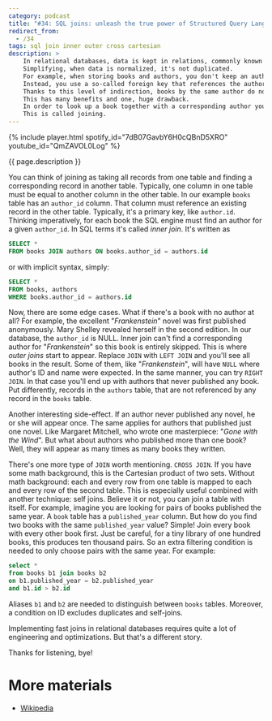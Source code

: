 ```yaml
---
category: podcast
title: "#34: SQL joins: unleash the true power of Structured Query Language"
redirect_from:
  - /34
tags: sql join inner outer cross cartesian
description: >
    In relational databases, data is kept in relations, commonly known as tables.
    Simplifying, when data is normalized, it's not duplicated.
    For example, when storing books and authors, you don't keep an author's name next to a book record.
    Instead, you use a so-called foreign key that references the author in another table.
    Thanks to this level of indirection, books by the same author do not store repeated information.
    This has many benefits and one, huge drawback.
    In order to look up a book together with a corresponding author you must somehow correlate these two tables.
    This is called joining.
---
```


{% include player.html spotify_id="7dB07GavbY6H0cQBnD5XRO" youtube_id="QmZAVOL0Log" %}

{{ page.description }}

You can think of joining as taking all records from one table and finding a corresponding record in another table.
Typically, one column in one table must be equal to another column in the other table.
In our example `books` table has an `author_id` column.
That column must reference an existing record in the other table.
Typically, it's a primary key, like `author.id`.
Thinking imperatively, for each book the SQL engine must find an author for a given `author_id`.
In SQL terms it's called _inner join_.
It's written as

```sql
SELECT *
FROM books JOIN authors ON books.author_id = authors.id
```

or with implicit syntax, simply:

```sql
SELECT *
FROM books, authors
WHERE books.author_id = authors.id
```

Now, there are some edge cases.
What if there's a book with no author at all?
For example, the excellent "_Frankenstein_" novel was first published anonymously.
Mary Shelley revealed herself in the second edition.
In our database, the `author_id` is NULL.
Inner join can't find a corresponding author for "_Frankenstein_" so this book is entirely skipped.
This is where _outer joins_ start to appear.
Replace `JOIN` with `LEFT JOIN` and you'll see all books in the result.
Some of them, like "_Frankenstein_", will have `NULL` where author's ID and name were expected.
In the same manner, you can try `RIGHT JOIN`.
In that case you'll end up with authors that never published any book.
Put differently, records in the `authors` table, that are not referenced by any record in the `books` table.

Another interesting side-effect.
If an author never published any novel, he or she will appear once.
The same applies for authors that published just one novel.
Like Margaret Mitchell, who wrote one masterpiece: "_Gone with the Wind_".
But what about authors who published more than one book?
Well, they will appear as many times as many books they written.

There's one more type of `JOIN` worth mentioning.
`CROSS JOIN`.
If you have some math background, this is the Cartesian product of two sets.
Without math background: each and every row from one table is mapped to each and every row of the second table.
This is especially useful combined with another technique: self joins.
Believe it or not, you can join a table with itself.
For example, imagine you are looking for pairs of books published the same year.
A `book` table has a `published_year` column.
But how do you find two books with the same `published_year` value?
Simple!
Join every book with every other book first.
Just be careful, for a tiny library of one hundred books, this produces ten thousand pairs.
So an extra filtering condition is needed to only choose pairs with the same year.
For example:

```sql
select *
from books b1 join books b2
on b1.published_year = b2.published_year
and b1.id > b2.id
```
Aliases `b1` and `b2` are needed to distinguish between `books` tables.
Moreover, a condition on ID excludes duplicates and self-joins.

Implementing fast joins in relational databases requires quite a lot of engineering and optimizations.
But that's a different story.

Thanks for listening, bye!

# More materials

* [Wikipedia](https://en.wikipedia.org/wiki/Join_(SQL))


